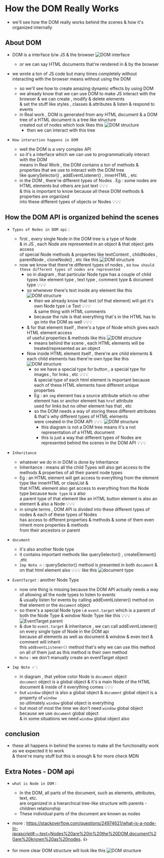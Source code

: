 # How the DOM Really Works

- we'll see how the DOM really works behind the scenes & how it's organized internally

## About DOM 

- DOM is a interface b/w JS & the browser 
    ![DOM interface](../notes-pics/13-module/4-lecture/lecture-4-0.jpg)
    - or we can say HTML documents that're rendered in & by the browser

- we wrote a ton of JS code but many times completely without interacting with the browser means without using the DOM 
    - so we'll see how to create amazing dynamic effects by using DOM
    - we already know that we can use DOM to make JS interact with the browser & we can create , modify & delete elements <br>
        & set the stuff like styles , classes & attributes & listen & respond to events
    - in Real work , DOM is generated from any HTML document & a DOM tree of a HTML document is a tree like structure <br>
        created out of nodes which look likes this
        ![DOM structure](../notes-pics/13-module/4-lecture/lecture-4-1.jpg)
        - then we can interact with this tree

- `How interaction happens in DOM`
    - well the DOM is a very complex API 
    - so it's a interface which we can use to programmatically interact with the DOM <br>
        means in Real Work , the DOM contains a ton of methods & properties that we use to interact with the DOM tree <br>
        like querySelector() , addEventListener() , innerHTML , etc
    - in the DOM , there're different types of Nodes . Eg : some nodes are HTML elements but others are just text 💡💡💡 <br>
        & this is important to know because all these DOM methods & properties are organized <br>
        into these different types of objects or Nodes 💡💡💡

## How the DOM API is organized behind the scenes

- `Types of Nodes in DOM api` : 
    - first , every single Node in the DOM tree is a type of Node<br>
        & in JS , each Node are represented in an object & that object gets access <br>
        of special Node methods & properties like textContent , childNodes , parentNode , cloneNode() , etc like this
        ![DOM structure](../notes-pics/13-module/4-lecture/lecture-4-2.jpg)
    - now we know that there're different types of nodes , so `how should these different types of nodes are represented` 
        - so in diagram , that particular Node type has a couple of child types like element type , text type , comment type & document type 💡💡💡
        - so whenever there's text inside any element like this
            ![DOM structure](../notes-pics/13-module/4-lecture/lecture-4-3.jpg)
            - then we already know that text (of that element) will get it's own Node type i.e Text 💡💡💡 <br>
                & same thing with HTML comments 
            - because the rule is that everything that's in the HTML has to go into the DOM as well 💡💡💡
        - & for that element itself , there's a type of Node which gives each HTML element access <br>
            of useful properties & methods like this 
            ![DOM structure](../notes-pics/13-module/4-lecture/lecture-4-4.jpg)
            - means behind the scene , each HTML elements will be treated/represented as an object
        - Now inside HTML element itself , there're are child elements & each child elements has there're own type like this 
            ![DOM structure](../notes-pics/13-module/4-lecture/lecture-4-5.jpg)
            - so we have a special type for button , a special type for images , for links , etc 💡💡💡 <br>
                & special type of each html element is important because each of these HTML elements have different unique properties
            - Eg : an `img` element has a source attribute which no other element has or anchor element has `href` attribute <br>
                used for links but no other element has that , etc
            - so the DOM needs a way of storing these different attributes & that's why different types of HTML elements <br> 
                were created in the DOM API 💡💡💡
                ![DOM structure](../notes-pics/13-module/4-lecture/lecture-4-6.jpg) 
                - this diagram is not a DOM tree means it's a not representation of a HTML document 
                - this is just a way that different types of Nodes are represented behind the scenes in the DOM API 💡💡💡

- `Inheritance` 
    - whatever we do in in DOM is done by Inheritance
    - Inheritance : means all the child Types will also get access to the methods & properties of all their parent node types
    - Eg : an HTML element will get access to everything from the element type like innerHTML or classList & <br>
        that HTML element also get access to everything from the Node type because `Node type` is a also <br>
        a parent type of that element like an HTML button element is also an element & also a Node 💡💡💡
    - in simple terms , DOM API is divided into these different types of nodes & each of these types of Nodes <br>
        has access to different properties & methods & some of them even inherit more properties & methods <br>
        from their ancestors or parent 

- `document` 
    - it's also another Node type
    - it contains important methods like querySelector() , createElement() ,etc
    - `Imp Note 🔥` : querySelector() method is presented in both `document` & on that html element also 💡💡💡 like this 
        ![document type](../notes-pics/13-module/4-lecture/lecture-4-7.jpg) 

- `EventTarget` : another Node Type
    - now one thing is missing because the DOM API actually needs a way of allowing all the node types to listen to events <br>
        & usually listen for events by calling addEventListener() method on that element or the `document` object <br>
    - so there's a special Node type i.e `event.target` which is a parent of <br>
        both the Node Type & window Node Type like this 💡💡💡
        ![EventTarget parent](../notes-pics/13-module/4-lecture/lecture-4-8.jpg) 
    - & due to `event.target` & inheritance , we can call addEventListener() on every single type of Node in the DOM api <br>
        because all elements as well as document & window & even text & comment will inherit <br>
        this `addEventListener()` method that's why we can use this method on all of them just as this method is their own method
    - `Note` : we don't manually create an eventTarget object 

- `Imp Note ✅` : 
    - in diagram , that yellow color Node is `document` object <br>
        `document` object is a global object & it's a main Node of the HTML document & inside of it everything comes 💡💡💡  
    - but `window` object is also a global object & `document` global object is a property of `window` <br>
        so ultimately `window` global object is everything 
    - but most of most the time we don't need `window` global object because we use `document` global object <br>
        & in some situations we need `window` global object also

## conclusion 

- these all happens in behind the scenes to make all the functionality work as we expected it to work <br>
    & there're many stuff but this is enough & for more check MDN

## Extra Notes - DOM api

- `what is Node in DOM` :
    - In the DOM, all parts of the document, such as elements, attributes, text, etc. <br>
        are organized in a hierarchical tree-like structure with parents - children relationship 
    - These individual parts of the document are known as nodes
- more : https://stackoverflow.com/questions/24974621/what-is-a-node-in-javascript#:~:text=Nodes%20are%20in%20the%20DOM,document%20are%20known%20as%20nodes. 👍

- for more clear DOM structure will look like this 
    ![DOM structure](../notes-pics/13-module/4-lecture/DOM-structure.png)
